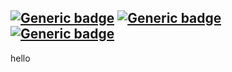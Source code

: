 [![Generic badge](https://img.shields.io/badge/production-0.0.1-green.svg)](https://shields.io/)
[![Generic badge](https://img.shields.io/badge/preprod-0.0.2-green.svg)](https://shields.io/)
[![Generic badge](https://img.shields.io/badge/dev-0.0.4-green.svg)](https://shields.io/)
---
hello
